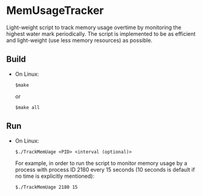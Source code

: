 # MemUsageTracker
Light-weight script to track memory usage overtime by monitoring the highest water mark periodically. The script is implemented to be as efficient and light-weight (use less memory resources) as possible. 

## Build
* On Linux:
  ```
  $make
  ```
  or
  ```
  $make all
  ```
 
## Run
* On Linux:
  ```
  $./TrackMemUage <PID> <interval (optional)>
  ```
  For example, in order to run the script to monitor memory usage by a process with process ID 2180 every 15 seconds (10 seconds is default if no time is explicitly mentioned):
   ```
  $./TrackMemUage 2180 15
  ```
